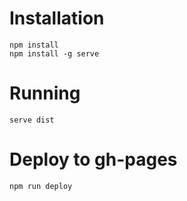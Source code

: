 # Installation

    npm install
    npm install -g serve

# Running

    serve dist

# Deploy to gh-pages

    npm run deploy
